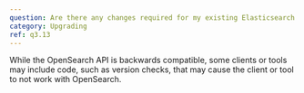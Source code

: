 ```yaml
---
question: Are there any changes required for my existing Elasticsearch OSS clients to continue to work?
category: Upgrading
ref: q3.13
---
```

While the OpenSearch API is backwards compatible, some clients or tools may include code, such as version checks, that may cause the client or tool to not work with OpenSearch. 
